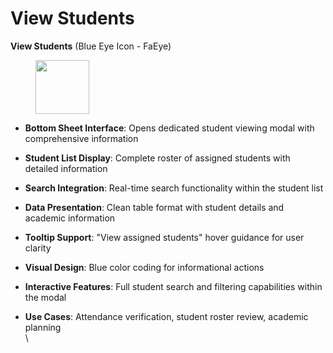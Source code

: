 # View Students

**View Students** (Blue Eye Icon - FaEye)

<div align="left"><figure><img src="../../../../.gitbook/assets/Screenshot 2025-09-04 at 9.42.11 AM.png" alt="" width="86"><figcaption></figcaption></figure></div>

* **Bottom Sheet Interface**: Opens dedicated student viewing modal with comprehensive information
* **Student List Display**: Complete roster of assigned students with detailed information
* **Search Integration**: Real-time search functionality within the student list
* **Data Presentation**: Clean table format with student details and academic information
* **Tooltip Support**: "View assigned students" hover guidance for user clarity
* **Visual Design**: Blue color coding for informational actions
* **Interactive Features**: Full student search and filtering capabilities within the modal
*   **Use Cases**: Attendance verification, student roster review, academic planning\
    \


    <figure><img src="../../../../.gitbook/assets/Screenshot 2025-09-04 at 9.42.54 AM.png" alt=""><figcaption></figcaption></figure>
